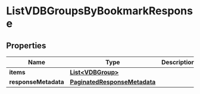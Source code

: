 

# ListVDBGroupsByBookmarkResponse


## Properties

Name | Type | Description | Notes
------------ | ------------- | ------------- | -------------
**items** | [**List&lt;VDBGroup&gt;**](VDBGroup.md) |  |  [optional]
**responseMetadata** | [**PaginatedResponseMetadata**](PaginatedResponseMetadata.md) |  |  [optional]



